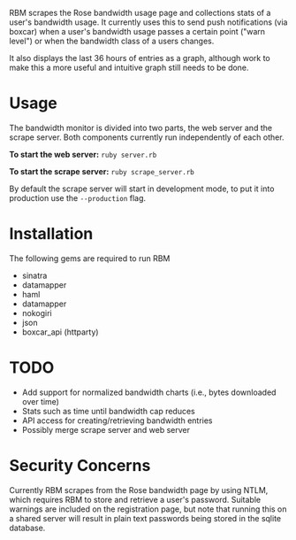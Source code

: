 RBM scrapes the Rose bandwidth usage page and collections stats of a user's bandwidth usage. It currently uses this to send push notifications (via boxcar) when a user's bandwidth usage passes a certain point ("warn level") or when the bandwidth class of a users changes.

It also displays the last 36 hours of entries as a graph, although work to make this a more useful and intuitive graph still needs to be done.

# Usage

The bandwidth monitor is divided into two parts, the web server and the scrape server. Both components currently run independently of each other.

**To start the web server:** `ruby server.rb`

**To start the scrape server:** `ruby scrape_server.rb`

By default the scrape server will start in development mode, to put it into production use the `--production` flag.

# Installation

The following gems are required to run RBM

- sinatra
- datamapper
- haml
- datamapper
- nokogiri
- json
- boxcar_api (httparty)

# TODO

- Add support for normalized bandwidth charts (i.e., bytes downloaded over time)
- Stats such as time until bandwidth cap reduces
- API access for creating/retrieving bandwidth entries
- Possibly merge scrape server and web server

# Security Concerns

Currently RBM scrapes from the Rose bandwidth page by using NTLM, which requires RBM to store and retrieve a user's password. Suitable warnings are included on the registration page, but note that running this on a shared server will result in plain text passwords being stored in the sqlite database.